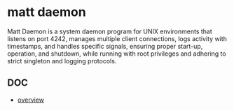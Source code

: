 # matt daemon
Matt Daemon is a system daemon program for UNIX environments that listens on port 4242, manages multiple client connections, logs activity with timestamps, and handles specific signals, ensuring proper start-up, operation, and shutdown, while running with root privileges and adhering to strict singleton and logging protocols.

## DOC
- [overview](doc/overview.md)